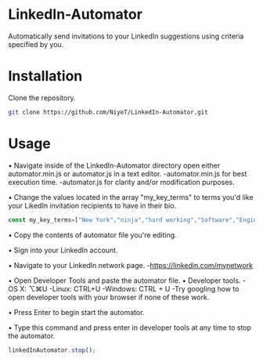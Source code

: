 # LinkedIn-Automator
Automatically send invitations to your LinkedIn suggestions using criteria specified by you.

# Installation

Clone the repository.

````sh
git clone https://github.com/NiyeT/LinkedIn-Automator.git
````

# Usage

• Navigate inside of the LinkedIn-Automator directory open either automator.min.js or automator.js in a text editor.
  -automator.min.js for best execution time.
  -automator.js for clarity and/or modification purposes.

• Change the values located in the array "my_key_terms" to terms you'd like your LikedIn invitation recipients to have in their bio.

````javascript
const my_key_terms=["New York","ninja","hard working","Software","Engineer"];
````

• Copy the contents of automator file you're editing.

• Sign into your LinkedIn account.

• Navigate to your LinkedIn network page.
 -https://linkedin.com/mynetwork

• Open Developer Tools and paste the automator file.
  • Developer tools.
    -OS X: ⌥⌘U
    -Linux: CTRL+U
    -Windows: CTRL + U
    -Try googling how to open developer tools with your browser if none of these work.

• Press Enter to begin start the automator.

• Type this command and press enter in developer tools at any time to stop the automator.

````javascript
linkedInAutomator.stop();
````
